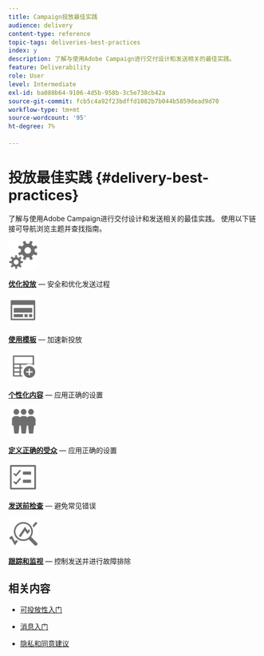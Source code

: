 ```yaml
---
title: Campaign投放最佳实践
audience: delivery
content-type: reference
topic-tags: deliveries-best-practices
index: y
description: 了解与使用Adobe Campaign进行交付设计和发送相关的最佳实践。
feature: Deliverability
role: User
level: Intermediate
exl-id: ba080b64-9106-4d5b-958b-3c5e738cb42a
source-git-commit: fcb5c4a92f23bdffd1082b7b044b5859dead9d70
workflow-type: tm+mt
source-wordcount: '95'
ht-degree: 7%

---
```


# 投放最佳实践 {#delivery-best-practices}

了解与使用Adobe Campaign进行交付设计和发送相关的最佳实践。 使用以下链接可导航浏览主题并查找指南。

<img src="assets/do-not-localize/optimize.svg"  width="60px">

**[优化投放](optimize-delivery.md)** — 安全和优化发送过程

<img src="assets/do-not-localize/design.svg"  width="60px">

**[使用模板](use-templates.md)** — 加速新投放

<img src="assets/do-not-localize/custom.svg"  width="60px">

**[个性化内容](design-and-personalize.md)** — 应用正确的设置

<img src="assets/do-not-localize/profiles.svg"  width="60px">

**[定义正确的受众](define-the-right-audience.md)** — 应用正确的设置

<img src="assets/do-not-localize/start.svg"  width="60px">

**[发送前检查](check-before-sending.md)** — 避免常见错误

<img src="assets/do-not-localize/troubleshoot.svg"  width="60px">

**[跟踪和监视](track-and-monitor.md)** — 控制发送并进行故障排除

## 相关内容

* [可投放性入门](../../sending/using/about-deliverability.md)

* [消息入门](../../channels/using/get-started-communication-channels.md)

* [隐私和同意建议](../../start/using/privacy.md)
